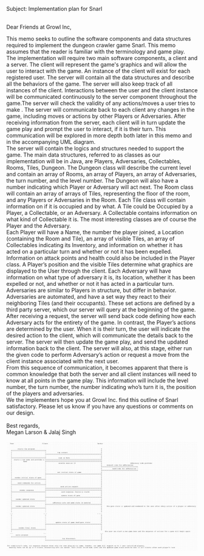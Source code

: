 Subject: Implementation plan for Snarl<br><br>

Dear Friends at Growl Inc,<br>

   This memo seeks to outline the software components and data structures required to implement the dungeon crawler game Snarl. This memo assumes that the reader is familiar with the terminology and game play.<br>
   The implementation will require two main software components, a client and a server. The client will represent the game's graphics and will allow the user to interact with the game. An instance of the client will exist for each registered user. The server will contain all the data structures and describe all the behaviors of the game. The server will also keep track of all instances of the client. Interactions between the user and the client instance will be communicated continuously to the server component throughout the game.The server will check the validity of any actions/moves a user tries to make . The server will communicate back to each client any changes in the game, including moves or actions by other Players or Adversaries.  After receiving information from the server, each client will in turn update the game play and prompt the user to interact, if it is their turn. This communication will be explored in more depth both later in this memo and in the accompanying UML diagram. <br>
   The server will contain the logics and structures needed to support the game. The main data structures, referred to as classes as our implementation will be in Java, are Players, Adversaries, Collectables, Rooms, Tiles, Dungeon. The Dungeon class will describe the current level and contain an array of Rooms, an array of Players, an array of Adversaries, the turn number, and the level number. The Dungeon will also have a number indicating which Player or Adversary will act next. The Room class will contain an array of arrays of Tiles, representing the floor of the room, and any Players or Adversaries in the Room. Each Tile class will contain information on if it is occupied and by what. A Tile could be Occupied by a Player, a Collectable, or an Adversary. A Collectable contains information on what kind of Collectable it is. The most interesting classes are of course the Player and the Adversary. <br>
   Each Player will have a Name, the number the player joined, a Location (containing the Room and Tile), an array of visible Tiles, an array of Collectables indicating its Inventory, and information on whether it has acted on a particular turn and whether or not it has been expelled. Information on attack points and health could also be included in the Player class. A Player’s position and the visible Tiles determine what graphics are displayed to the User through the client. Each Adversary will have information on what type of adversary it is, its location, whether it has been expelled or not, and whether or not it has acted in a particular turn. <br>
   Adversaries are similar to Players in structure, but differ in behavior. Adversaries are automated, and have a set way they react to their neighboring Tiles (and their occupants). These set actions are defined by a third party server, which our server will query at the beginning of the game. After receiving a request, the server will send back code defining how each Adversary acts for the entirety of the game. In contrast, the Player’s actions are determined by the user. When it is their turn, the user will indicate the desired action to the client, which will communicate the details back to the server. The server will then update the game play, and send the updated information back to the client. The server will also, at this stage, either run the given code to perform Adversary’s action or request a move from the client instance associated with the next user. <br>
   From this sequence of communication, it becomes apparent that there is common knowledge that both the server and all client instances will need to know at all points in the game play. This information will include the level number, the turn number, the number indicating who’s turn it is, the position of the players and adversaries. <br>
   We the implementers hope you at Growl Inc. find this outline of Snarl satisfactory. Please let us know if you have any questions or comments on our design.<br>
<br>
Best regards,<br>
	Megan Larson & Jalaj Singh<br>
<br>
<img src="UMLDiagram.png" alt="UML Diagram" />
